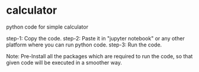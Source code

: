 # calculator
python code for simple calculator

step-1: Copy the code.
step-2: Paste it in "jupyter notebook" or any other platform where you can run python code.
step-3: Run the code.

Note: Pre-Install all the packages which are required to run the code, so that given code will be executed in a smoother way.
